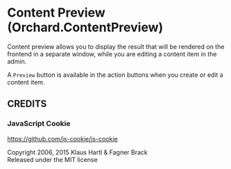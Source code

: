 # Content Preview (Orchard.ContentPreview)

Content preview allows you to display the result that will be rendered on the frontend in a separate window, while you are editing a content item in the admin.

A `Preview` button is available in the action buttons when you create or edit a content item.

## CREDITS

### JavaScript Cookie

<https://github.com/js-cookie/js-cookie>

Copyright 2006, 2015 Klaus Hartl & Fagner Brack  
Released under the MIT license
